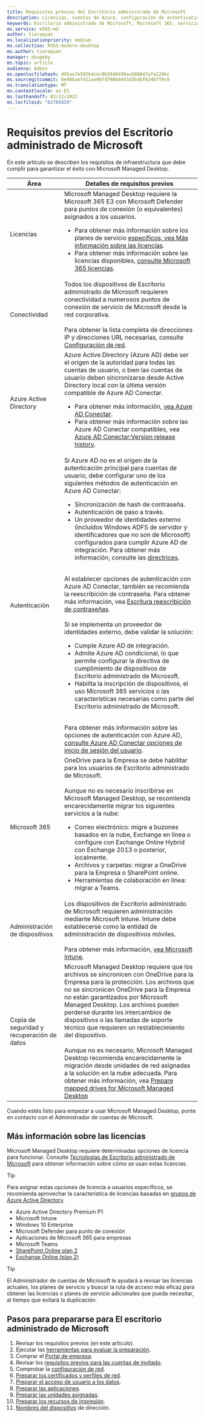 ```yaml
---
title: Requisitos previos del Escritorio administrado de Microsoft
description: Licencias, cuentas de Azure, configuración de autenticación y Microsoft 365 configuración para configurar antes de inscribirse en Microsoft Managed Desktop
keywords: Escritorio administrado de Microsoft, Microsoft 365, servicio, documentación
ms.service: m365-md
author: tiaraquan
ms.localizationpriority: medium
ms.collection: M365-modern-desktop
ms.author: tiaraquan
manager: dougeby
ms.topic: article
audience: Admin
ms.openlocfilehash: 495aa7e505bdcec8b5848499ac688847afa129bc
ms.sourcegitcommit: 6e90baef421ae06fd790b0453d3bdbf624b7f9c0
ms.translationtype: MT
ms.contentlocale: es-ES
ms.lasthandoff: 02/12/2022
ms.locfileid: "62765629"
---
```

# <a name="prerequisites-for-microsoft-managed-desktop"></a>Requisitos previos del Escritorio administrado de Microsoft

<!--This topic is the target for a "Learn more" link in the Admin Portal (aka.ms/prereq-azure). DO NOT DELETE.-->
<!--from Prerequisites -->

En este artículo se describen los requisitos de infraestructura que debe cumplir para garantizar el éxito con Microsoft Managed Desktop.

| Área | Detalles de requisitos previos |
| ----- | ----- |
| Licencias | Microsoft Managed Desktop requiere la Microsoft 365 E3 con Microsoft Defender para puntos de conexión (o equivalentes) asignados a los usuarios. <ul><li>Para obtener más información sobre los planes de servicio [específicos, vea Más información sobre las licencias](#more-about-licenses).</li><li> Para obtener más información sobre las licencias disponibles, [consulte Microsoft 365 licencias](https://www.microsoft.com/microsoft-365/compare-microsoft-365-enterprise-plans).</li></ul>
| Conectividad | Todos los dispositivos de Escritorio administrado de Microsoft requieren conectividad a numerosos puntos de conexión de servicio de Microsoft desde la red corporativa.<br><br> Para obtener la lista completa de direcciones IP y direcciones URL necesarias, consulte [Configuración de red](../get-ready/network.md).
| Azure Active Directory | Azure Active Directory (Azure AD) debe ser el origen de la autoridad para todas las cuentas de usuario, o bien las cuentas de usuario deben sincronizarse desde Active Directory local con la última versión compatible de Azure AD Conectar. <ul><li>Para obtener más información, [vea Azure AD Conectar](/azure/active-directory/hybrid/whatis-azure-ad-connect).</li><li> Para obtener más información sobre las Azure AD Conectar compatibles, vea [Azure AD Conectar:Version release history](/azure/active-directory/hybrid/reference-connect-version-history).</li></ul>
| Autenticación | Si Azure AD no es el origen de la autenticación principal para cuentas de usuario, debe configurar uno de los siguientes métodos de autenticación en Azure AD Conectar:<ul><li> Sincronización de hash de contraseña.</li> <li> Autenticación de paso a través.</li><li>Un proveedor de identidades externo (incluidos Windows ADFS de servidor y identificadores que no son de Microsoft) configurados para cumplir Azure AD de integración. Para obtener más información, consulte las [directrices](https://www.microsoft.com/download/details.aspx?id=56843).</li></ul> <br> Al establecer opciones de autenticación con Azure AD Conectar, también se recomienda la reescribición de contraseña. Para obtener más información, vea [Escritura reescribición de contraseñas](/azure/active-directory/authentication/howto-sspr-writeback). <br><br> Si se implementa un proveedor de identidades externo, debe validar la solución:<ul><li>Cumple Azure AD de integración.</li><li>Admite Azure AD condicional, lo que permite configurar la directiva de cumplimiento de dispositivos de Escritorio administrado de Microsoft.</li><li>Habilita la inscripción de dispositivos, el uso Microsoft 365 servicios o las características necesarias como parte del Escritorio administrado de Microsoft.</li></ul> <br>Para obtener más información sobre las opciones de autenticación con Azure AD, [consulte Azure AD Conectar opciones de inicio de sesión del usuario](/azure/active-directory/connect/active-directory-aadconnect-user-signin).
| Microsoft 365 | OneDrive para la Empresa se debe habilitar para los usuarios de Escritorio administrado de Microsoft.<br><br>Aunque no es necesario inscribirse en Microsoft Managed Desktop, se recomienda encarecidamente migrar los siguientes servicios a la nube:<ul><li>Correo electrónico: migre a buzones basados en la nube, Exchange en línea o configure con Exchange Online Hybrid con Exchange 2013 o posterior, localmente.</li><li>Archivos y carpetas: migrar a OneDrive para la Empresa o SharePoint online.</li><li>Herramientas de colaboración en línea: migrar a Teams.</ul> |
| Administración de dispositivos | Los dispositivos de Escritorio administrado de Microsoft requieren administración mediante Microsoft Intune. Intune debe establecerse como la entidad de administración de dispositivos móviles.<br><br> Para obtener más información, [vea Microsoft Intune](https://www.microsoft.com/cloud-platform/microsoft-intune).
| Copia de seguridad y recuperación de datos | Microsoft Managed Desktop requiere que los archivos se sincronicen con OneDrive para la Empresa para la protección. Los archivos que no se sincronicen OneDrive para la Empresa no están garantizados por Microsoft Managed Desktop. Los archivos pueden perderse durante los intercambios de dispositivos o las llamadas de soporte técnico que requieren un restablecimiento del dispositivo.<br><br>Aunque no es necesario, Microsoft Managed Desktop recomienda encarecidamente la migración desde unidades de red asignadas a la solución en la nube adecuada. Para obtener más información, vea [Prepare mapped drives for Microsoft Managed Desktop](mapped-drives.md)

Cuando estés listo para empezar a usar Microsoft Managed Desktop, ponte en contacto con el Administrador de cuentas de Microsoft.

## <a name="more-about-licenses"></a>Más información sobre las licencias

Microsoft Managed Desktop requiere determinadas opciones de licencia para funcionar. Consulte [Tecnologías de Escritorio administrado de Microsoft](../intro/technologies.md) para obtener información sobre cómo se usan estas licencias.

> [!TIP]
> Para asignar estas opciones de licencia a usuarios específicos, se recomienda aprovechar la característica de licencias basadas en [grupos de Azure Active Directory](/azure/active-directory/fundamentals/active-directory-licensing-whatis-azure-portal).

- Azure Active Directory Premium P1
- Microsoft Intune
- Windows 10 Enterprise  
- Microsoft Defender para punto de conexión
- Aplicaciones de Microsoft 365 para empresas
- Microsoft Teams
- [SharePoint Online plan 2](https://www.microsoft.com/microsoft-365/sharepoint/compare-sharepoint-plans)
- [Exchange Online (plan 2)](https://www.microsoft.com/microsoft-365/exchange/compare-microsoft-exchange-online-plans)

> [!TIP]
> El Administrador de cuentas de Microsoft le ayudará a revisar las licencias actuales, los planes de servicio y buscar la ruta de acceso más eficaz para obtener las licencias o planes de servicio adicionales que pueda necesitar, al tiempo que evitará la duplicación.

## <a name="steps-to-get-ready-for-microsoft-managed-desktop"></a>Pasos para prepararse para El escritorio administrado de Microsoft

1. Revisar los requisitos previos (en este artículo).
1. Ejecutar las [herramientas para evaluar la preparación](readiness-assessment-tool.md).
1. Comprar el [Portal de empresa](../get-started/company-portal.md).
1. Revisar los [requisitos previos para las cuentas de invitado](guest-accounts.md).
1. Comprobar la [configuración de red](network.md).
1. [Preparar los certificados y perfiles de red](certs-wifi-lan.md).
1. [Preparar el acceso de usuario a los datos](authentication.md).
1. [Preparar las aplicaciones](apps.md).
1. [Preparar las unidades asignadas](mapped-drives.md).
1. [Preparar los recursos de impresión](printing.md).
1. [Nombres del dispositivo](address-device-names.md) de dirección.
